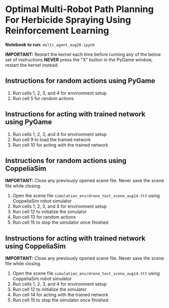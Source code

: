 # Optimal Multi-Robot Path Planning For Herbicide Spraying Using Reinforcement Learning

**Notebook to run:** `multi_agent_aug20.ipynb`

**IMPORTANT:** Restart the kernel each time before running any of the below set of instructions
**NEVER** press the "X" button in the PyGame window, restart the kernel instead.

## Instructions for random actions using PyGame

1. Run cells 1, 2, 3, and 4 for environment setup
2. Run cell 5 for random actions

## Instructions for acting with trained network using PyGame

1. Run cells 1, 2, 3, and 4 for environment setup
2. Run cell 9 to load the trained network
3. Run cell 10 for acting with the trained network

## Instructions for random actions using CoppeliaSim

**IMPORTANT:** Close any previously opened scene file. Never save the scene file while closing.

1. Open the scene file `simulation_env/drone_test_scene_aug14.ttt` using CoppeliaSim robot simulator
2. Run cells 1, 2, 3, and 4 for environment setup
3. Run cell 12 to initialize the simulator
4. Run cell 13 for random actions
5. Run cell 15 to stop the simulator once finished

## Instructions for acting with trained network using CoppeliaSim

**IMPORTANT:** Close any previously opened scene file. Never save the scene file while closing.

1. Open the scene file `simulation_env/drone_test_scene_aug14.ttt` using CoppeliaSim robot simulator
2. Run cells 1, 2, 3, and 4 for environment setup
3. Run cell 12 to initialize the simulator
4. Run cell 14 for acting with the trained network
5. Run cell 15 to stop the simulator once finished
